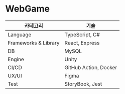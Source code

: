 # WebGame

| 카테고리             | 기술                  |
| -------------------- | --------------------- |
| Language             | TypeScript, C#        |
| Frameworks & Library | React, Express        |
| DB                   | MySQL                 |
| Engine               | Unity                 |
| CI/CD                | GitHub Action, Docker |
| UX/UI                | Figma                 |
| Test                 | StoryBook, Jest       |
